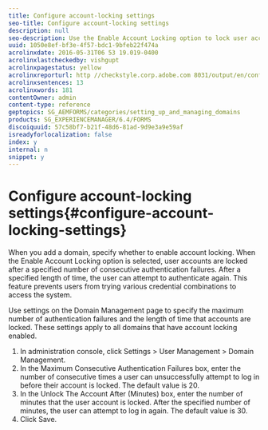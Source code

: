 ```yaml
---
title: Configure account-locking settings
seo-title: Configure account-locking settings
description: null
seo-description: Use the Enable Account Locking option to lock user accounts after a specified number of consecutive authentication failures.
uuid: 1050e8ef-bf3e-4f57-bdc1-9bfeb22f474a
acrolinxdate: 2016-05-31T06 53 19.019-0400
acrolinxlastcheckedby: vishgupt
acrolinxpagestatus: yellow
acrolinxreporturl: http //checkstyle.corp.adobe.com 8031/output/en/configure_account_locking_settings_admin_5e12de0b318c6865_2268_report.xml
acrolinxsentences: 13
acrolinxwords: 181
contentOwner: admin
content-type: reference
geptopics: SG_AEMFORMS/categories/setting_up_and_managing_domains
products: SG_EXPERIENCEMANAGER/6.4/FORMS
discoiquuid: 57c58bf7-b21f-48d6-81ad-9d9e3a9e59af
isreadyforlocalization: false
index: y
internal: n
snippet: y
---
```


# Configure account-locking settings{#configure-account-locking-settings}

When you add a domain, specify whether to enable account locking. When the Enable Account Locking option is selected, user accounts are locked after a specified number of consecutive authentication failures. After a specified length of time, the user can attempt to authenticate again. This feature prevents users from trying various credential combinations to access the system.

Use settings on the Domain Management page to specify the maximum number of authentication failures and the length of time that accounts are locked. These settings apply to all domains that have account locking enabled.

1. In administration console, click Settings &gt; User Management &gt; Domain Management.
1. In the Maximum Consecutive Authentication Failures box, enter the number of consecutive times a user can unsuccessfully attempt to log in before their account is locked. The default value is 20.
1. In the Unlock The Account After (Minutes) box, enter the number of minutes that the user account is locked. After the specified number of minutes, the user can attempt to log in again. The default value is 30.
1. Click Save.

